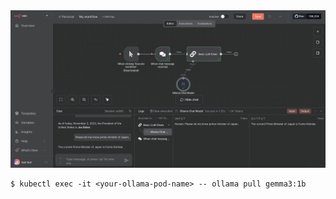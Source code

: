 

<img src="https://github.com/developer-onizuka/n8n-ollama/blob/main/n8n-agent.png" width="720">


```
$ kubectl exec -it <your-ollama-pod-name> -- ollama pull gemma3:1b
```
